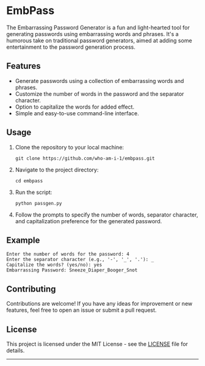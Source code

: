 

# EmbPass

The Embarrassing Password Generator is a fun and light-hearted tool for generating passwords using embarrassing words and phrases. It's a humorous take on traditional password generators, aimed at adding some entertainment to the password generation process.

## Features

- Generate passwords using a collection of embarrassing words and phrases.
- Customize the number of words in the password and the separator character.
- Option to capitalize the words for added effect.
- Simple and easy-to-use command-line interface.

## Usage

1. Clone the repository to your local machine:

   ```
   git clone https://github.com/who-am-i-1/embpass.git
   ```

2. Navigate to the project directory:

   ```
   cd embpass
   ```

3. Run the script:

   ```
   python passgen.py
   ```

4. Follow the prompts to specify the number of words, separator character, and capitalization preference for the generated password.

## Example

```
Enter the number of words for the password: 4
Enter the separator character (e.g., '-', '_', '.'): _
Capitalize the words? (yes/no): yes
Embarrassing Password: Sneeze_Diaper_Booger_Snot
```

## Contributing

Contributions are welcome! If you have any ideas for improvement or new features, feel free to open an issue or submit a pull request.

## License

This project is licensed under the MIT License - see the [LICENSE](LICENSE) file for details.


---
